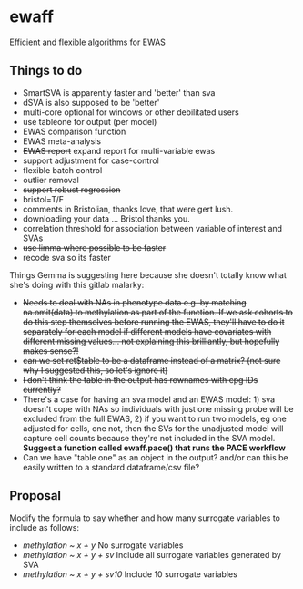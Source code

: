 # ewaff

Efficient and flexible algorithms for EWAS


## Things to do

- SmartSVA is apparently faster and 'better' than sva 
- dSVA is also supposed to be 'better'
- multi-core optional for windows or other debilitated users
- use tableone for output (per model)
- EWAS comparison function
- EWAS meta-analysis
- ~~EWAS report~~ expand report for multi-variable ewas
- support adjustment for case-control
- flexible batch control
- outlier removal
- ~~support robust regression~~
- bristol=T/F
 - comments in Bristolian, thanks love, that were gert lush.
 - downloading your data ... Bristol thanks you.
- correlation threshold for association between variable of interest and SVAs
- ~~use limma where possible to be faster~~
- recode sva so its faster

Things Gemma is suggesting here because she doesn't totally know
what she's doing with this gitlab malarky:

- ~~Needs to deal with NAs in phenotype data e.g. by matching
    na.omit(data) to methylation as part of the function. If we ask
    cohorts to do this step themselves before running the EWAS,
    they'll have to do it separately for each model if different
    models have covariates with different missing values... not
    explaining this brilliantly, but hopefully makes sense?!~~
- ~~can we set ret$table to be a dataframe instead of a matrix? (not
    sure why I suggested this, so let's ignore it)~~
- ~~I don't think the table in the output has rownames with cpg IDs
   currently?~~
- There's a case for having an sva model and an EWAS model: 1) sva
    doesn't cope with NAs so individuals with just one missing probe
    will be excluded from the full EWAS, 2) if you want to run two
    models, eg one adjusted for cells, one not, then the SVs for the
    unadjusted model will capture cell counts because they're not
    included in the SVA model. **Suggest a function called ewaff.pace() that runs the PACE workflow**
- Can we have "table one" as an object in the output? and/or can this
    be easily written to a standard dataframe/csv file?


## Proposal

Modify the formula to say whether and how many surrogate variables to include as follows:

- *methylation ~ x + y* No surrogate variables
- *methylation ~ x + y + sv* Include all surrogate variables generated by SVA
- *methylation ~ x + y + sv10* Include 10 surrogate variables 

